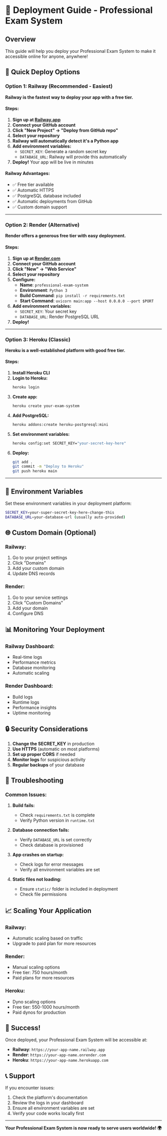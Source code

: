 # 🚀 Deployment Guide - Professional Exam System

## Overview
This guide will help you deploy your Professional Exam System to make it accessible online for anyone, anywhere!

## 🎯 Quick Deploy Options

### Option 1: Railway (Recommended - Easiest)
**Railway is the fastest way to deploy your app with a free tier.**

#### Steps:
1. **Sign up at [Railway.app](https://railway.app)**
2. **Connect your GitHub account**
3. **Click "New Project" → "Deploy from GitHub repo"**
4. **Select your repository**
5. **Railway will automatically detect it's a Python app**
6. **Add environment variables:**
   - `SECRET_KEY`: Generate a random secret key
   - `DATABASE_URL`: Railway will provide this automatically
7. **Deploy!** Your app will be live in minutes

#### Railway Advantages:
- ✅ Free tier available
- ✅ Automatic HTTPS
- ✅ PostgreSQL database included
- ✅ Automatic deployments from GitHub
- ✅ Custom domain support

---

### Option 2: Render (Alternative)
**Render offers a generous free tier with easy deployment.**

#### Steps:
1. **Sign up at [Render.com](https://render.com)**
2. **Connect your GitHub account**
3. **Click "New" → "Web Service"**
4. **Select your repository**
5. **Configure:**
   - **Name**: `professional-exam-system`
   - **Environment**: `Python 3`
   - **Build Command**: `pip install -r requirements.txt`
   - **Start Command**: `uvicorn main:app --host 0.0.0.0 --port $PORT`
6. **Add environment variables:**
   - `SECRET_KEY`: Your secret key
   - `DATABASE_URL`: Render PostgreSQL URL
7. **Deploy!**

---

### Option 3: Heroku (Classic)
**Heroku is a well-established platform with good free tier.**

#### Steps:
1. **Install Heroku CLI**
2. **Login to Heroku:**
   ```bash
   heroku login
   ```
3. **Create app:**
   ```bash
   heroku create your-exam-system
   ```
4. **Add PostgreSQL:**
   ```bash
   heroku addons:create heroku-postgresql:mini
   ```
5. **Set environment variables:**
   ```bash
   heroku config:set SECRET_KEY="your-secret-key-here"
   ```
6. **Deploy:**
   ```bash
   git add .
   git commit -m "Deploy to Heroku"
   git push heroku main
   ```

---

## 🔧 Environment Variables

Set these environment variables in your deployment platform:

```bash
SECRET_KEY=your-super-secret-key-here-change-this
DATABASE_URL=your-database-url (usually auto-provided)
```

## 🌐 Custom Domain (Optional)

### Railway:
1. Go to your project settings
2. Click "Domains"
3. Add your custom domain
4. Update DNS records

### Render:
1. Go to your service settings
2. Click "Custom Domains"
3. Add your domain
4. Configure DNS

## 📊 Monitoring Your Deployment

### Railway Dashboard:
- Real-time logs
- Performance metrics
- Database monitoring
- Automatic scaling

### Render Dashboard:
- Build logs
- Runtime logs
- Performance insights
- Uptime monitoring

## 🔒 Security Considerations

1. **Change the SECRET_KEY** in production
2. **Use HTTPS** (automatic on most platforms)
3. **Set up proper CORS** if needed
4. **Monitor logs** for suspicious activity
5. **Regular backups** of your database

## 🚨 Troubleshooting

### Common Issues:

1. **Build fails:**
   - Check `requirements.txt` is complete
   - Verify Python version in `runtime.txt`

2. **Database connection fails:**
   - Verify `DATABASE_URL` is set correctly
   - Check database is provisioned

3. **App crashes on startup:**
   - Check logs for error messages
   - Verify all environment variables are set

4. **Static files not loading:**
   - Ensure `static/` folder is included in deployment
   - Check file permissions

## 📈 Scaling Your Application

### Railway:
- Automatic scaling based on traffic
- Upgrade to paid plan for more resources

### Render:
- Manual scaling options
- Free tier: 750 hours/month
- Paid plans for more resources

### Heroku:
- Dyno scaling options
- Free tier: 550-1000 hours/month
- Paid dynos for production

## 🎉 Success!

Once deployed, your Professional Exam System will be accessible at:
- **Railway**: `https://your-app-name.railway.app`
- **Render**: `https://your-app-name.onrender.com`
- **Heroku**: `https://your-app-name.herokuapp.com`

## 📞 Support

If you encounter issues:
1. Check the platform's documentation
2. Review the logs in your dashboard
3. Ensure all environment variables are set
4. Verify your code works locally first

---

**Your Professional Exam System is now ready to serve users worldwide! 🌍** 